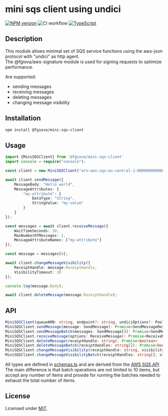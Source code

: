 # mini sqs client using undici

[![NPM version](https://img.shields.io/npm/v/@fgiova/mini-sqs-client.svg?style=flat)](https://www.npmjs.com/package/@fgiova/mini-sqs-client)
![CI workflow](https://github.com/fgiova/mini-sqs-client/actions/workflows/node.js.yml/badge.svg)
[![TypeScript](https://img.shields.io/badge/%3C%2F%3E-TypeScript-%230074c1.svg)](http://www.typescriptlang.org/)

## Description
This module allows minimal set of SQS service functions using the aws-json protocol with "undici" as http agent.<br />
The @fgiova/aws-signature module is used for signing requests to optimize performance. <br />

Are supported:
- sending messages
- receiving messages
- deleting messages
- changing message visibility

## Installation
```bash
npm install @fgiova/mini-sqs-client
```
## Usage

```typescript
import {MiniSQSClient} from '@fgiova/mini-sqs-client'
import console = require("console");

const client = new MiniSQSClient("arn:aws:sqs:eu-central-1:000000000000:test");

await client.sendMessage({
	MessageBody: "Hello world",
	MessageAttributes: {
		"my-attribute": {
			DataType: "String",
			StringValue: "my-value"
		}
	}
});

const messages = await client.receiveMessage({
	WaitTimeSeconds: 20,
	MaxNumberOfMessages: 1,
	MessageAttributeNames: ["my-attribute"]
});

const message = messages[0];

await client.changeMessageVisibility({
	ReceiptHandle: message.ReceiptHandle,
	VisibilityTimeout: 10
});

console.log(message.Body);

await client.deleteMessage(message.ReceiptHandle);
```

## API

```typescript
MiniSQSClient(queueARN: string, endpoint?: string, undiciOptions?: Pool.Options, signer?: Signer | SignerOptions)
MiniSQSClient.sendMessage(message: SendMessage): Promise<SendMessageResult>
MiniSQSClient.sendMessageBatch(messages: SendMessage[]): Promise<SendMessageBatchResult>
MiniSQSClient.receiveMessage(options: ReceiveMessage): Promise<ReceiveMessageResult>
MiniSQSClient.deleteMessage(receiptHandle: string): Promise<boolean>
MiniSQSClient.deleteMessageBatch(receiptHandles: string[]): Promise<boolean>
MiniSQSClient.changeMessageVisibility(receiptHandle: string, visibilityTimeout: number): Promise<boolean>
MiniSQSClient.changeMessageVisibilityBatch(receiptHandles: string[], visibilityTimeout: number): Promise<boolean>
```

All types are defined in [schemas.ts](./src/schemas.ts) and are derived from the [AWS SQS API](https://docs.aws.amazon.com/AWSSimpleQueueService/latest/APIReference/API_Operations.html) <br />
The main difference is that batch operations are not limited to 10 items, but accept any number of items and provide for running the batches needed to exhaust the total number of items.

## License
Licensed under [MIT](./LICENSE).
